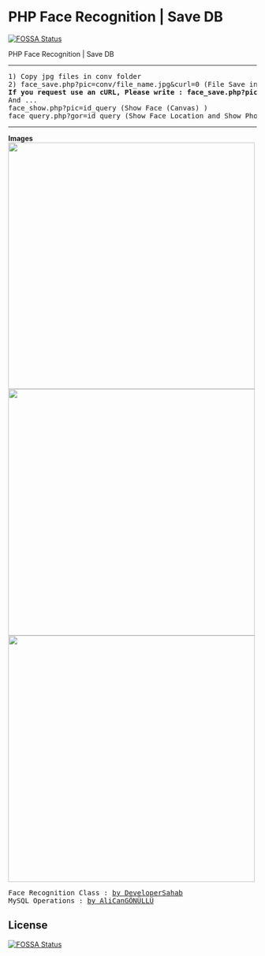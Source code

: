 # PHP Face Recognition | Save DB
[![FOSSA Status](https://app.fossa.io/api/projects/git%2Bgithub.com%2Falicangonullu%2Fali-php-face-save-db.svg?type=shield)](https://app.fossa.io/projects/git%2Bgithub.com%2Falicangonullu%2Fali-php-face-save-db?ref=badge_shield)

PHP Face Recognition | Save DB
<hr></hr>
<pre>
1) Copy jpg files in conv folder
2) face_save.php?pic=conv/file_name.jpg&curl=0 (File Save in MySQL) (Firstly Step :) )
<b>If you request use an cURL, Please write : face_save.php?pic=picture_link&curl=1</b>
And ...
face_show.php?pic=id_query (Show Face (Canvas) )
face_query.php?gor=id_query (Show Face Location and Show Photo (Not Canvas) )
</pre>
<hr></hr>
<b> Images </b>
<img src="https://alicangonullu.github.io/ali-php-face-save-db/delete_this/pic1.png" widht="500" height="500">
<br>
<img src="https://alicangonullu.github.io/ali-php-face-save-db/delete_this/pic2.png" widht="500" height="500">
<br>
<img src="https://alicangonullu.github.io/ali-php-face-save-db/delete_this/pic3.png" widht="500" height="500">
<br>
<pre>
Face Recognition Class : <a href="https://github.com/developersahab/face-recognition">by DeveloperSahab</a>
MySQL Operations : <a href="https://github.com/alicangonullu/ali-php-face-save-db">by AliCanGÖNÜLLÜ</a>
</pre>


## License
[![FOSSA Status](https://app.fossa.io/api/projects/git%2Bgithub.com%2Falicangonullu%2Fali-php-face-save-db.svg?type=large)](https://app.fossa.io/projects/git%2Bgithub.com%2Falicangonullu%2Fali-php-face-save-db?ref=badge_large)